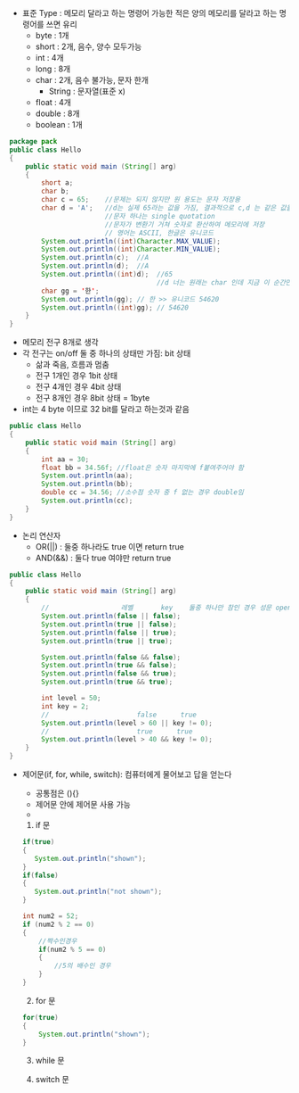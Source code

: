 

* 표준 Type : 메모리 달라고 하는 명령어  가능한 적은 양의 메모리를 달라고 하는 명령어를 쓰면 유리
  * byte : 1개 
  * short : 2개, 음수, 양수 모두가능
  * int : 4개
  * long : 8개
  * char : 2개, 음수 불가능, 문자 한개
    * String : 문자열(표준 x)
  * float : 4개
  * double : 8개
  * boolean : 1개

```java
package pack
public class Hello
{
    public static void main (String[] arg)
    {
        short a;
        char b;
        char c = 65;    //문제는 되지 않지만 원 용도는 문자 저장용
        char d = 'A';   //d는 실제 65라는 값을 가짐, 결과적으로 c,d 는 같은 값을 가짐
                        //문자 하나는 single quotation
                        //문자가 변환기 거쳐 숫자로 환산하여 메모리에 저장
                        // 영어는 ASCII, 한글은 유니코드
        System.out.println((int)Character.MAX_VALUE);
        System.out.println((int)Character.MIN_VALUE);
        System.out.println(c);  //A
        System.out.println(d);  //A
        System.out.println((int)d);  //65 
                                     //d 너는 원래는 char 인데 지금 이 순간만은 char가 아닌 int야
        char gg = '한';
        System.out.println(gg); // 한 >> 유니코드 54620
        System.out.println((int)gg); // 54620
    }
}
```

* 메모리 전구 8개로 생각
* 각 전구는 on/off 둘 중 하나의 상태만 가짐: bit 상태
  * 삶과 죽음, 흐름과 멈춤
  * 전구 1개인 경우 1bit 상태
  * 전구 4개인 경우 4bit 상태
  * 전구 8개인 경우 8bit 상태 = 1byte
* int는 4 byte 이므로 32 bit를 달라고 하는것과 같음

```java
public class Hello
{
    public static void main (String[] arg)
    {
        int aa = 30;
        float bb = 34.56f; //float은 숫자 마지막에 f붙여주어야 함
        System.out.println(aa);
        System.out.println(bb);
        double cc = 34.56; //소수점 숫자 중 f 없는 경우 double임
        System.out.println(cc);
    }
}
```

* 논리 연산자
  * OR(||) : 둘중 하나라도 true 이면 return true
  * AND(&&) : 둘다 true 여야만 return true
```java
public class Hello
{
    public static void main (String[] arg)
    {
        //                  레벨       key    둘중 하나만 참인 경우 성문 open되는 게임
        System.out.println(false || false);
        System.out.println(true || false);
        System.out.println(false || true);
        System.out.println(true || true);

        System.out.println(false && false);
        System.out.println(true && false);
        System.out.println(false && true);
        System.out.println(true && true);

        int level = 50;
        int key = 2;
        //                      false      true
        System.out.println(level > 60 || key != 0);
        //                      true      true
        System.out.println(level > 40 && key != 0);
    }
}
```

* 제어문(if, for, while, switch): 컴퓨터에게 물어보고 답을 얻는다
  * 공통점은 (){}
  * 제어문 안에 제어문 사용 가능
  * 
  1. if 문
   ```java
  if(true) 
  {  
      System.out.println("shown");
  }
  if(false) 
  {  
      System.out.println("not shown");
  }
  ``` 
  ```java
  int num2 = 52;
  if (num2 % 2 == 0)
  {
      //짝수인경우
      if(num2 % 5 == 0)
      {
          //5의 배수인 경우
      }
  }
  ```


  2. for 문
  ```java
  for(true) 
  {  
      System.out.println("shown");
  }
  ```  
  3. while 문
   
  4. switch 문
